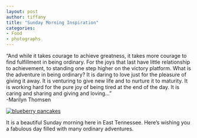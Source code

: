 ```yaml
---
layout: post
author: tiffany
title: "Sunday Morning Inspiration"
categories: 
- Food
- photographs
---
```


“And while it takes courage to achieve greatness, it takes more courage to find fulfillment in being ordinary. For the joys that last have little relationship to achievement, to standing one step higher on the victory platform. What is the adventure in being ordinary? It is daring to love just for the pleasure of giving it away. It is venturing to give new life and to nurture it to maturity. It is working hard for the pure joy of being tired at the end of the day. It is caring and sharing and giving and loving…”  
-Marilyn Thomsen

[![blueberry pancakes](jekyll_uploads/2012/07/blueberrypancakes-575x382.jpg "blueberrypancakes")](http://www.sweetpeonies.com/2012/07/sunday-morning-inspiration/blueberrypancakes/)

It is a beautiful Sunday morning here in East Tennessee. Here’s wishing you a fabulous day filled with many ordinary adventures.